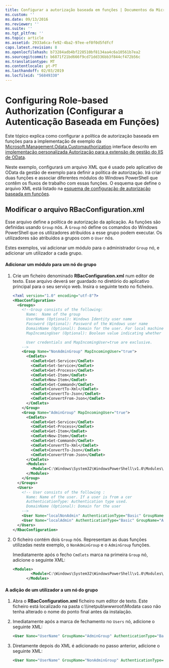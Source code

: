 ```yaml
---
title: Configurar a autorização baseada em funções | Documentos da Microsoft
ms.custom: ''
ms.date: 09/13/2016
ms.reviewer: ''
ms.suite: ''
ms.tgt_pltfrm: ''
ms.topic: article
ms.assetid: 2933a6ca-fe92-4ba2-97ee-ef0f0d5fdfcf
caps.latest.revision: 8
ms.openlocfilehash: b73284adb4bf228510bf8134aa4c6a10561b7ea2
ms.sourcegitcommit: b6871f21bd666f9cd71dd336bb3f844cf472b56c
ms.translationtype: MT
ms.contentlocale: pt-PT
ms.lasthandoff: 02/03/2019
ms.locfileid: "56849330"
---
```

# <a name="configuring-role-based-authorization"></a>Configuring Role-based Authorization (Configurar a Autenticação Baseada em Funções)

Este tópico explica como configurar a política de autorização baseada em funções para a implementação de exemplo da [Microsoft.Management.Odata.Customauthorization](/dotnet/api/Microsoft.Management.Odata.CustomAuthorization) interface descrito em [implementação personalizada Autorização para a extensão de gestão do IIS de OData](./implementing-custom-authorization-for-a-management-odata-web-service.md).

Neste exemplo, configurará um arquivo XML que é usado pelo aplicativo de OData da gestão de exemplo para definir a política de autorização. Irá criar duas funções e associar diferentes módulos do Windows PowerShell que contêm os fluxos de trabalho com essas funções. O esquema que define o arquivo XML está listado na [esquema de configuração de autorização baseada em funções](./role-based-authorization-configuration-schema.md).

## <a name="modifying-the-rbacconfigurationxml-file"></a>Modificar o arquivo RBacConfiguration.xml

Esse arquivo define a política de autorização da aplicação. As funções são definidas usando `Group` nós. A `Group` nó define os comandos do Windows PowerShell que os utilizadores atribuídos a esse grupo podem executar. Os utilizadores são atribuídos a grupos com o `User` nós.

Estes exemplos, vai adicionar um módulo para o administrador `Group` nó, e adicionar um utilizador a cada grupo.

#### <a name="adding-a-module-to-a-group-node"></a>Adicionar um módulo para um nó do grupo

1. Crie um ficheiro denominado **RBacConfiguration.xml** num editor de texto. Esse arquivo deverá ser guardado no diretório do aplicativo principal para o seu serviço web. Insira o seguinte texto no ficheiro.

   ```xml
   <?xml version="1.0" encoding="utf-8"?>
   <RbacConfiguration>
     <Groups>
       <!--Group consists of the following:
         Name:  Name of the group
         UserName (Optional): Windows Identity user name
         Password (Optional): Password of the Windows user name
         DomainName (Optional): Domain for the user. For local machine account either do not include them or give the machine name. Do not give empty string
         MapIncomingUser (Optional): Boolean value indicating whether to execute cmdlet in the context of network client.

         User credentials and MapIncomingUser=true are exclusive.
       -->
       <Group Name="NonAdminGroup" MapIncomingUser="true">
         <Cmdlets>
           <Cmdlet>Get-Service</Cmdlet>
           <Cmdlet>Set-Service</Cmdlet>
           <Cmdlet>Get-Process</Cmdlet>
           <Cmdlet>Get-Item</Cmdlet>
           <Cmdlet>New-Item</Cmdlet>
           <Cmdlet>Get-Command</Cmdlet>
           <Cmdlet>ConvertTo-Xml</Cmdlet>
           <Cmdlet>ConvertTo-Json</Cmdlet>
           <Cmdlet>ConvertFrom-Json</Cmdlet>
         </Cmdlets>
       </Group>
       <Group Name="AdminGroup" MapIncomingUser="true">
         <Cmdlets>
           <Cmdlet>Get-Service</Cmdlet>
           <Cmdlet>Get-Process</Cmdlet>
           <Cmdlet>Get-Item</Cmdlet>
           <Cmdlet>New-Item</Cmdlet>
           <Cmdlet>Get-Command</Cmdlet>
           <Cmdlet>ConvertTo-Xml</Cmdlet>
           <Cmdlet>ConvertTo-Json</Cmdlet>
           <Cmdlet>ConvertFrom-Json</Cmdlet>
         </Cmdlets>
         <Modules>
           <Module>C:\Windows\System32\WindowsPowerShell\v1.0\Modules\ServerManager\ServerManager.psd1</Module>
         </Modules>
       </Group>
     </Groups>
     <Users>
       <!-- User consists of the following :
         Name: Name of the user. If a user is from a cer
         AuthenticationType: Authentication type used.
         DomainName (Optional): Domain for the user
       -->
       <User Name="localNonAdmin" AuthenticationType="Basic" GroupName="NonAdminGroup" />
       <User Name="localAdmin" AuthenticationType="Basic" GroupName="AdminGroup" />
     </Users>
   </RbacConfiguration>
   ```

2. O ficheiro contém dois `Group` nós. Representam as duas funções utilizadas neste exemplo, o `NonAdminGroup` e o `AdminGroup` funções.

   Imediatamente após o fecho `Cmdlets` marca na primeira `Group` nó, adicione o seguinte XML:

   ```xml
   <Modules>
           <Module>C:\Windows\System32\WindowsPowerShell\v1.0\Modules\ServerManager\ServerManager.psd1</Module>
         </Modules>
   ```

#### <a name="adding-a-user-to-a-group-node"></a>A adição de um utilizador a um nó do grupo

1. Abra o **RBacConfiguration.xml** ficheiro num editor de texto. Este ficheiro está localizado na pasta c:\\\inetpub\wwwroot\Modata caso não tenha alterado o nome do ponto final antes da instalação.

2. Imediatamente após a marca de fechamento no `Users` nó, adicione o seguinte XML:

   ```xml
   <User Name="UserName" GroupName="AdminGroup" AuthenticationType="Basic" DomainName="DomainName"/>
   ```

3. Diretamente depois do XML é adicionado no passo anterior, adicione o seguinte XML:

   ```xml
   <User Name="UserName" GroupName="NonAdminGroup" AuthenticationType="Basic" DomainName="DomainName"/>
   ```